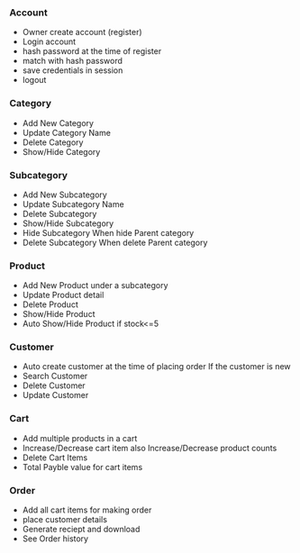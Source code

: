 ### Account
- Owner create account (register)
- Login account
- hash password at the time of register
- match with hash password
- save credentials in session
- logout

### Category
- Add New Category
- Update Category Name
- Delete Category
- Show/Hide Category

### Subcategory
- Add New Subcategory
- Update Subcategory Name
- Delete Subcategory
- Show/Hide Subcategory
- Hide Subcategory When hide Parent category
- Delete Subcategory When delete Parent category

### Product
- Add New Product under a subcategory
- Update Product detail
- Delete Product
- Show/Hide Product
- Auto Show/Hide Product if stock<=5

### Customer
- Auto create customer at the time of placing order If the customer is new
- Search Customer
- Delete Customer
- Update Customer

### Cart
- Add multiple products in a cart
- Increase/Decrease cart item also Increase/Decrease product counts
- Delete Cart Items
- Total Payble value for cart items

### Order
- Add all cart items for making order
- place customer details
- Generate reciept and download
- See Order history
